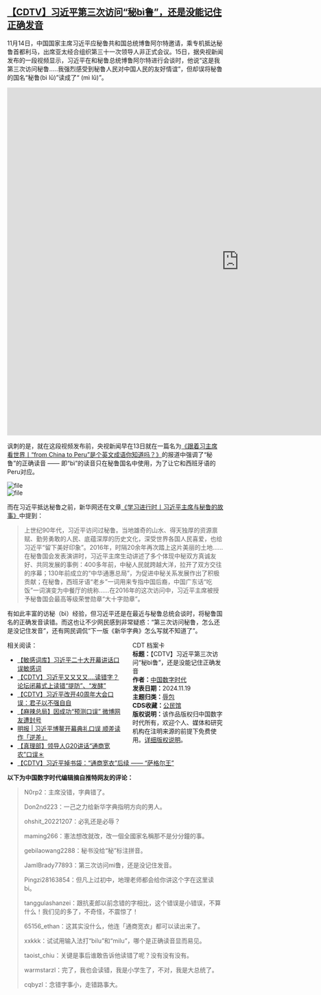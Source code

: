 <!--1731950742000-->
[【CDTV】习近平第三次访问“秘bì鲁”，还是没能记住正确发音](https://chinadigitaltimes.net/chinese/713215.html)
------

<p>11月14日，中国国家主席习近平应秘鲁共和国总统博鲁阿尔特邀请，乘专机抵达秘鲁首都利马，出席亚太经合组织第三十一次领导人非正式会议。15日，据央视新闻发布的一段视频显示，习近平在和秘鲁总统博鲁阿尔特进行会谈时，他说“这是我第三次访问秘鲁…..我强烈感受到秘鲁人民对中国人民的友好情谊”，但却误将秘鲁的国名“秘鲁(bì lǔ)”读成了“ (mì lǔ)”。</p><p><iframe title="2024.11.18 习近平同秘鲁总统会谈：古老文明的深厚积淀，赋予中秘两国智慧和胸怀" width="1080" height="810" src="https://www.youtube.com/embed/DSpDiE3fMUs?feature=oembed" frameborder="0" allow="accelerometer; autoplay; clipboard-write; encrypted-media; gyroscope; picture-in-picture; web-share" referrerpolicy="strict-origin-when-cross-origin" allowfullscreen=""></iframe></p><p>讽刺的是，就在这段视频发布前，央视新闻早在13日就在一篇名为<a href="https://content-static.cctvnews.cctv.com/snow-book/index.html" title="《跟着习主席看世界丨“from China to Peru”是个英文成语你知道吗？》">《跟着习主席看世界丨“from China to Peru”是个英文成语你知道吗？》</a>的报道中强调了“秘鲁”的正确读音 —— 即“bì”的读音只在秘鲁国名中使用，为了让它和西班牙语的Peru对应。</p><p><img decoding="async" src="https://chinadigitaltimes.net/chinese/files/2024/11/image-1731987184831.png" alt="file"><br><img decoding="async" src="https://chinadigitaltimes.net/chinese/files/2024/11/image-1731945106178.png" alt="file"></p><p>而在习近平抵达秘鲁之前，新华网还在文章<a href="http://www.news.cn/politics/xxjxs/20241113/58e5d10ada454a9d9b74fdfe2aacb519/c.html" title="《学习进行时丨习近平主席与秘鲁的故事》">《学习进行时丨习近平主席与秘鲁的故事》</a>中提到：</p><blockquote><p>上世纪90年代，习近平访问过秘鲁。当地雄奇的山水、得天独厚的资源禀赋、勤劳勇敢的人民、底蕴深厚的历史文化，深受世界各国人民喜爱，也给习近平“留下美好印象”。2016年，时隔20余年再次踏上这片美丽的土地……在秘鲁国会发表演讲时，习近平主席生动讲述了多个体现中秘双方真诚友好、共同发展的事例：400多年前，中秘人民就跨越大洋，拉开了双方交往的序幕；130年前成立的“中华通惠总局”，为促进中秘关系发展作出了积极贡献；在秘鲁，西班牙语“老乡”一词用来专指中国后裔，中国广东话“吃饭”一词演变为中餐厅的统称……在2016年的这次访问中，习近平主席被授予秘鲁国会最高等级荣誉勋章“大十字勋章”。</p></blockquote><p>有如此丰富的访秘（bì）经验，但习近平还是在最近与秘鲁总统会谈时，将秘鲁国名的正确发音读错。而这也让不少网民感到非常疑惑：“第三次访问秘鲁，怎么还是没记住发音”，还有网民调侃“下一版《新华字典》怎么写就不知道了”。</p><div style="width:42%;float:right;padding-left:20px;"><div class="su-spoiler su-spoiler-style-fancy su-spoiler-icon-chevron-circle" data-scroll-offset="0" data-anchor-in-url="no"><div class="su-spoiler-title" tabindex="0" role="button"><span class="su-spoiler-icon"></span>CDT 档案卡</div><div class="su-spoiler-content su-u-clearfix su-u-trim"><strong>标题：</strong>【CDTV】习近平第三次访问“秘bì鲁”，还是没能记住正确发音<br><strong>作者：</strong><a href="https://chinadigitaltimes.net/space/中国数字时代" target="_blank">中国数字时代</a><br><strong>发表日期：</strong>2024.11.19<br><strong>主题归类：</strong><a href="https://chinadigitaltimes.net/space/辱包" target="_blank">辱包</a><br><strong>CDS收藏：</strong><a href="https://chinadigitaltimes.net/space/%E5%85%AC%E6%B0%91%E9%A6%86" target="_blank" rel="noopener">公民馆</a><br><strong>版权说明：</strong>该作品版权归中国数字时代所有，欢迎个人、媒体和研究机构在注明来源的前提下免费使用。<a href="https://chinadigitaltimes.net/chinese/copyright">详细版权说明</a>。</div></div></div><p>相关阅读：</p><ul><li><a href="https://chinadigitaltimes.net/chinese/688526.html" title="【敏感词库】习近平二十大开幕讲话口误敏感词">【敏感词库】习近平二十大开幕讲话口误敏感词</a></li><li><a href="https://chinadigitaltimes.net/chinese/2019/03/%e3%80%90cdtv%e3%80%91%e4%b9%a0%e8%bf%91%e5%b9%b3%e5%86%8d%e5%ba%a6%e5%8f%a3%e8%af%af-%e8%ae%ba%e5%9d%9b%e9%97%ad%e5%b9%95%e5%bc%8f%e4%b8%8a%e8%af%bb%e9%94%99%e6%8f%90%e9%98%b2/">【CDTV】习近平又又又又….读错字？论坛闭幕式上读错“提防”、“发酵”</a></li><li><a href="https://chinadigitaltimes.net/chinese/2018/12/%e3%80%90cdtv%e3%80%91%e4%b9%a0%e8%bf%91%e5%b9%b3%e6%94%b9%e5%bc%8040%e5%91%a8%e5%b9%b4%e5%a4%a7%e4%bc%9a%e5%8f%a3%e8%af%af%ef%bc%9a%e5%90%9b%e5%ad%90%e4%bb%a5%e4%b8%8d%e5%bc%ba%e8%87%aa%e8%87%aa/">【CDTV】习近平改开40周年大会口误：君子以不强自自</a></li><li><a href="https://chinadigitaltimes.net/chinese/2018/04/%e3%80%90%e9%ba%bb%e8%be%a3%e6%80%bb%e5%b1%80%e3%80%91%e5%9b%a0%e6%88%90%e5%8a%9f%e9%a2%84%e6%b5%8b%e5%8f%a3%e8%af%af-%e5%be%ae%e5%8d%9a%e7%bd%91%e5%8f%8b%e9%81%ad%e5%b0%81%e5%8f%b7/">【麻辣总局】因成功“预测口误” 微博网友遭封号</a></li><li><a href="https://chinadigitaltimes.net/chinese/2018/04/%e6%98%8e%e6%8a%a5-%e4%b9%a0%e8%bf%91%e5%b9%b3%e5%8d%9a%e9%b3%8c%e5%bc%80%e5%b9%95%e5%85%b8%e7%a4%bc%e5%8f%a3%e8%af%af-%e9%a1%ba%e5%b7%ae%e8%af%bb%e4%bd%9c%e3%80%8c%e9%80%86%e5%b7%ae%e3%80%8d/">明报 | 习近平博鳌开幕典礼口误 顺差读作「逆差」</a></li><li><a href="https://chinadigitaltimes.net/chinese/2016/09/%e3%80%90%e7%9c%9f%e7%90%86%e9%83%a8%e3%80%91%e9%80%9a%e5%95%86%e5%ae%bd%e5%86%9c%e4%bb%a5%e5%8f%8a%e7%9b%b8%e5%85%b3%e4%ba%8b%e4%bb%b6/">【真理部】领导人G20讲话“通商宽农”口误＊</a></li><li><a href="https://chinadigitaltimes.net/chinese/2018/03/%e3%80%90cdtv%e3%80%91%e4%b9%a0%e8%bf%91%e5%b9%b3%e6%8e%89%e4%b9%a6%e8%a2%8b%ef%bc%9a%e9%80%9a%e5%95%86%e5%ae%bd%e8%a1%a3%e5%90%8e%e7%bb%ad-%e8%90%a8/">【CDTV】习近平掉书袋：“通商宽衣”后续 —— “萨格尔王”</a></li></ul><p><strong>以下为中国数字时代编辑摘自推特网友的评论：</strong></p><blockquote><p>N0rp2：主席没错，字典错了。</p><p>Don2nd223：一己之力给新华字典指明方向的男人。</p><p>ohshit_20221207：必乳还是必辱？</p><p>maming266：憲法想改就改，改一個全國家名稱那不是分分鐘的事。</p><p>gebilaowang2288：秘书没给“秘”标注拼音。</p><p>JamIBrady77893：第三次访问mì鲁，还是没记住发音。</p><p>Pingzi28163854：但凡上过初中，地理老师都会给你讲这个字在这里读bi。</p><p>tanggulashanzei：跟抗麦郎以前念错的字相比，这个错误是小错误，不算什么！我们见的多了，不奇怪，不震惊了！</p><p>65156_ethan：这其实没什么，他连「通商宽衣」都可以读出来了。</p><p>xxkkk：试试用输入法打“bilu”和“milu”，哪个是正确读音显而易见。</p><p>taoist_chiu：关键是事后谁敢告诉他读错了呢？没有没有没有。</p><p>warmstarzl：完了，我也会读错，我是小学生了，不对，我是大总统了。</p><p>cqbyzl：念错字事小，走错路事大。</p></blockquote><div class="addtoany_share_save_container addtoany_content addtoany_content_bottom"><div class="a2a_kit a2a_kit_size_32 addtoany_list" data-a2a-url="https://chinadigitaltimes.net/chinese/713215.html" data-a2a-title="【CDTV】习近平第三次访问“秘bì鲁”，还是没能记住正确发音"><a class="a2a_button_facebook" href="https://www.addtoany.com/add_to/facebook?linkurl=https%3A%2F%2Fchinadigitaltimes.net%2Fchinese%2F713215.html&amp;linkname=%E3%80%90CDTV%E3%80%91%E4%B9%A0%E8%BF%91%E5%B9%B3%E7%AC%AC%E4%B8%89%E6%AC%A1%E8%AE%BF%E9%97%AE%E2%80%9C%E7%A7%98b%C3%AC%E9%B2%81%E2%80%9D%EF%BC%8C%E8%BF%98%E6%98%AF%E6%B2%A1%E8%83%BD%E8%AE%B0%E4%BD%8F%E6%AD%A3%E7%A1%AE%E5%8F%91%E9%9F%B3" title="Facebook" rel="nofollow noopener" target="_blank"></a><a class="a2a_button_twitter" href="https://www.addtoany.com/add_to/twitter?linkurl=https%3A%2F%2Fchinadigitaltimes.net%2Fchinese%2F713215.html&amp;linkname=%E3%80%90CDTV%E3%80%91%E4%B9%A0%E8%BF%91%E5%B9%B3%E7%AC%AC%E4%B8%89%E6%AC%A1%E8%AE%BF%E9%97%AE%E2%80%9C%E7%A7%98b%C3%AC%E9%B2%81%E2%80%9D%EF%BC%8C%E8%BF%98%E6%98%AF%E6%B2%A1%E8%83%BD%E8%AE%B0%E4%BD%8F%E6%AD%A3%E7%A1%AE%E5%8F%91%E9%9F%B3" title="Twitter" rel="nofollow noopener" target="_blank"></a><a class="a2a_button_telegram" href="https://www.addtoany.com/add_to/telegram?linkurl=https%3A%2F%2Fchinadigitaltimes.net%2Fchinese%2F713215.html&amp;linkname=%E3%80%90CDTV%E3%80%91%E4%B9%A0%E8%BF%91%E5%B9%B3%E7%AC%AC%E4%B8%89%E6%AC%A1%E8%AE%BF%E9%97%AE%E2%80%9C%E7%A7%98b%C3%AC%E9%B2%81%E2%80%9D%EF%BC%8C%E8%BF%98%E6%98%AF%E6%B2%A1%E8%83%BD%E8%AE%B0%E4%BD%8F%E6%AD%A3%E7%A1%AE%E5%8F%91%E9%9F%B3" title="Telegram" rel="nofollow noopener" target="_blank"></a><a class="a2a_button_reddit" href="https://www.addtoany.com/add_to/reddit?linkurl=https%3A%2F%2Fchinadigitaltimes.net%2Fchinese%2F713215.html&amp;linkname=%E3%80%90CDTV%E3%80%91%E4%B9%A0%E8%BF%91%E5%B9%B3%E7%AC%AC%E4%B8%89%E6%AC%A1%E8%AE%BF%E9%97%AE%E2%80%9C%E7%A7%98b%C3%AC%E9%B2%81%E2%80%9D%EF%BC%8C%E8%BF%98%E6%98%AF%E6%B2%A1%E8%83%BD%E8%AE%B0%E4%BD%8F%E6%AD%A3%E7%A1%AE%E5%8F%91%E9%9F%B3" title="Reddit" rel="nofollow noopener" target="_blank"></a><a class="a2a_button_whatsapp" href="https://www.addtoany.com/add_to/whatsapp?linkurl=https%3A%2F%2Fchinadigitaltimes.net%2Fchinese%2F713215.html&amp;linkname=%E3%80%90CDTV%E3%80%91%E4%B9%A0%E8%BF%91%E5%B9%B3%E7%AC%AC%E4%B8%89%E6%AC%A1%E8%AE%BF%E9%97%AE%E2%80%9C%E7%A7%98b%C3%AC%E9%B2%81%E2%80%9D%EF%BC%8C%E8%BF%98%E6%98%AF%E6%B2%A1%E8%83%BD%E8%AE%B0%E4%BD%8F%E6%AD%A3%E7%A1%AE%E5%8F%91%E9%9F%B3" title="WhatsApp" rel="nofollow noopener" target="_blank"></a><a class="a2a_button_email" href="https://www.addtoany.com/add_to/email?linkurl=https%3A%2F%2Fchinadigitaltimes.net%2Fchinese%2F713215.html&amp;linkname=%E3%80%90CDTV%E3%80%91%E4%B9%A0%E8%BF%91%E5%B9%B3%E7%AC%AC%E4%B8%89%E6%AC%A1%E8%AE%BF%E9%97%AE%E2%80%9C%E7%A7%98b%C3%AC%E9%B2%81%E2%80%9D%EF%BC%8C%E8%BF%98%E6%98%AF%E6%B2%A1%E8%83%BD%E8%AE%B0%E4%BD%8F%E6%AD%A3%E7%A1%AE%E5%8F%91%E9%9F%B3" title="Email" rel="nofollow noopener" target="_blank"></a><a class="a2a_button_copy_link" href="https://www.addtoany.com/add_to/copy_link?linkurl=https%3A%2F%2Fchinadigitaltimes.net%2Fchinese%2F713215.html&amp;linkname=%E3%80%90CDTV%E3%80%91%E4%B9%A0%E8%BF%91%E5%B9%B3%E7%AC%AC%E4%B8%89%E6%AC%A1%E8%AE%BF%E9%97%AE%E2%80%9C%E7%A7%98b%C3%AC%E9%B2%81%E2%80%9D%EF%BC%8C%E8%BF%98%E6%98%AF%E6%B2%A1%E8%83%BD%E8%AE%B0%E4%BD%8F%E6%AD%A3%E7%A1%AE%E5%8F%91%E9%9F%B3" title="Copy Link" rel="nofollow noopener" target="_blank"></a><a class="a2a_dd addtoany_share_save addtoany_share" href="https://www.addtoany.com/share"></a></div></div>
